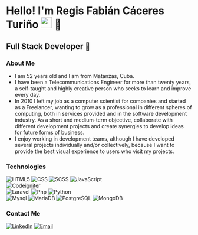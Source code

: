 <h1>Hello! I'm Regis Fabián Cáceres Turiño <img src="https://raw.githubusercontent.com/iampavangandhi/iampavangandhi/master/gifs/Hi.gif" width="30px"> 🚀</h1>
<h2>Full Stack Developer 🎨</h2>

### About Me
- I am 52 years old and I am from Matanzas, Cuba.
- I have been a Telecommunications Engineer for more than twenty years, a self-taught and highly creative person who seeks to learn and improve every day.
- In 2010 I left my job as a computer scientist for companies and started as a Freelancer, wanting to grow as a professional in different spheres of computing, both in services provided and in the software development industry. As a short and medium-term objective, collaborate with different development projects and create synergies to develop ideas for future forms of business.
- I enjoy working in development teams, although I have developed several projects individually and/or collectively, because I want to provide the best visual experience to users who visit my projects.

### Technologies
  
  ![HTML5](https://img.shields.io/badge/-HTML5-333333?style=flat&logo=HTML5)
  ![CSS](https://img.shields.io/badge/-CSS-333333?style=flat&logo=CSS3&logoColor=1572B6)
  ![SCSS](https://img.shields.io/badge/-SCSS-333333?style=flat&logo=SASS&logoColor=CE6B9E)
  ![JavaScript](https://img.shields.io/badge/-JavaScript-333333?style=flat&logo=javascript)  
  ![Codeigniter](https://img.shields.io/badge/-Codeigniter-333333?style=flat&logo=codeigniter)  
  ![Laravel](https://img.shields.io/badge/-Laravel-333333?style=flat&logo=laravel)
  ![Php](https://img.shields.io/badge/-Php-333333?style=flat&logo=php)
  ![Python](https://img.shields.io/badge/-Python-333333?style=flat&logo=python)
  <br/>
  ![Mysql](https://img.shields.io/badge/-Mysql-#D35400?style=flat&logo=Mysql)
  ![MariaDB](https://img.shields.io/badge/-MariaDB-blue?style=flat&logo=mariadb)
  ![PostgreSQL](https://img.shields.io/badge/-PostgreSQL-333333?style=flat&logo=postgresql)
  ![MongoDB](https://img.shields.io/badge/-MongoDB-333333?style=flat&logo=MongoDB)

### Contact Me
<a href="https://linkedin.com/in/regis-cáceres-turiño-94252176/"><img alt="LinkedIn" src="https://img.shields.io/badge/LinkedIn-Regis%20C%C3%A1ceres-blue?style=flat-square&logo=linkedin"></a>
<a href="regis.cacerest@gmail.com"><img alt="Email" src="https://img.shields.io/badge/Gmail-regis.cacerest@gmail.com-blue?style=flat-square&logo=gmail"></a>  


<!---
RegisCT/RegisCT is a ✨ special ✨ repository because its `README.md` (this file) appears on your GitHub profile.
You can click the Preview link to take a look at your changes.
--->
